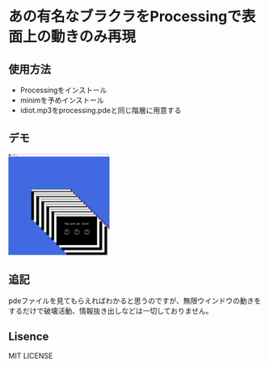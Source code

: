 # あの有名なブラクラをProcessingで表面上の動きのみ再現
## 使用方法 
- Processingをインストール
- minimを予めインストール
- idiot.mp3をprocessing.pdeと同じ階層に用意する

## デモ
<img src="alreadyIdiot.png" width="200px">

## 追記
pdeファイルを見てもらえればわかると思うのですが、無限ウインドウの動きをするだけで破壊活動、情報抜き出しなどは一切しておりません。

## Lisence
MIT LICENSE
